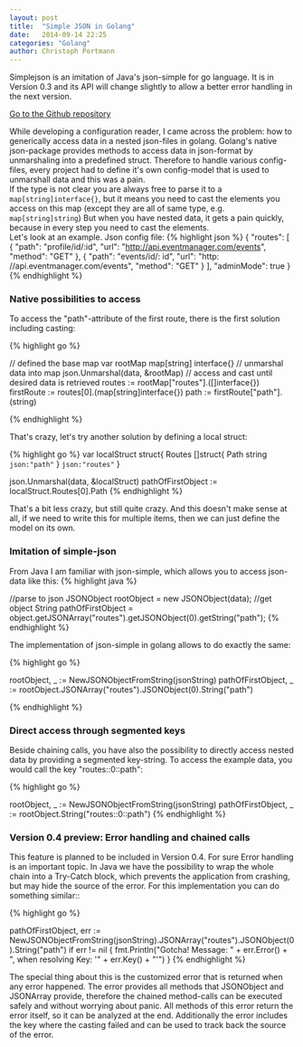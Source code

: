 ```yaml
---
layout: post
title:  "Simple JSON in Golang"
date:   2014-09-14 22:25
categories: "Golang"
author: Christoph Portmann
---
```

Simplejson is an imitation of Java's json-simple for go language. It is in Version 0.3 and its API will change slightly
to allow a better error handling in the next version.

[Go to the Github repository](https://github.com/chrisport/simplejson)

While developing a configuration reader, I came across the problem: how to generically access data in a nested json-files in golang.
Golang's native json-package provides methods to access data in json-format by unmarshaling into a predefined struct. 
Therefore to handle various config-files, every project had to define it's own config-model that is used
to unmarshall data and this was a pain.  
If the type is not clear you are always free to parse it to a ```map[string]interface{}```, but it means you need to 
 cast the elements you access on this map (except they are all of same type, e.g. ```map[string]string```)
But when you have nested data, it gets a pain quickly, because in every step you need to cast the elements.  
Let's look at an example.
Json config file:
{% highlight json %}
{
    "routes": [
        {
            "path": "profile/id/:id",
            "url": "http://api.eventmanager.com/events",
            "method": "GET"
        },
        {
            "path": "events/id/: id",
            "url": "http: //api.eventmanager.com/events",
            "method": "GET"
        }
    ],
    "adminMode": true
}
{% endhighlight %}

### Native possibilities to access
To access the "path"-attribute of the first route, there is the first solution including casting:

{% highlight go %}

// defined the base map
  var rootMap map[string] interface{}
// unmarshal data into map
  json.Unmarshal(data, &rootMap)
// access and cast until desired data is retrieved
  routes := rootMap["routes"].([]interface{})
  firstRoute := routes[0].(map[string]interface{})
  path := firstRoute["path"].(string)

{% endhighlight %}

That's crazy, let's try another solution by defining a local struct:

{% highlight go %}
var localStruct struct{
  Routes []struct{
    Path string `json:"path"`
  } `json:"routes"`
}

json.Unmarshal(data, &localStruct)
pathOfFirstObject := localStruct.Routes[0].Path
{% endhighlight %}

That's a bit less crazy, but still quite crazy. And this doesn't make sense at all, if we need to write this for 
multiple items, then we can just define the model on its own.

### Imitation of simple-json
From Java I am familiar with json-simple, which allows you to access json-data like this:
{% highlight java %}

//parse to json
  JSONObject rootObject = new JSONObject(data);
//get object
  String pathOfFirstObject = object.getJSONArray("routes").getJSONObject(0).getString("path");
{% endhighlight %}


The implementation of json-simple in golang allows to do exactly the same:

{% highlight go %}

rootObject, _ := NewJSONObjectFromString(jsonString)
pathOfFirstObject, _ := rootObject.JSONArray("routes").JSONObject(0).String("path")

{% endhighlight %}

### Direct access through segmented keys
Beside chaining calls, you have also the possibility to directly access nested data by providing a segmented key-string.
To access the example data, you would call the key "routes::0::path":

{% highlight go %}

rootObject, _ := NewJSONObjectFromString(jsonString)
pathOfFirstObject, _ := rootObject.String("routes::0::path")
{% endhighlight %}

### Version 0.4 preview: Error handling and chained calls
This feature is planned to be included in Version 0.4.
For sure Error handling is an important topic. In Java we have the possibility to wrap the whole chain
into a Try-Catch block, which prevents the application from crashing, but may hide the source of the error.
For this implementation you can do something similar::

{% highlight go %}

pathOfFirstObject, err := NewJSONObjectFromString(jsonString).JSONArray("routes").JSONObject(0).String("path")
if err != nil {
  fmt.Println("Gotcha! Message: " + err.Error() + ", when resolving Key: '" + err.Key() + "'")
}
{% endhighlight %}

The special thing about this is the customized error that is returned when any error happened. The error provides all 
methods that JSONObject and JSONArray provide, therefore the chained method-calls can be executed safely and without 
worrying about panic. All methods of this error return the error itself, so it can be analyzed at the end.
Additionally the error includes the key where the casting failed and can be used to track back the source of the error.